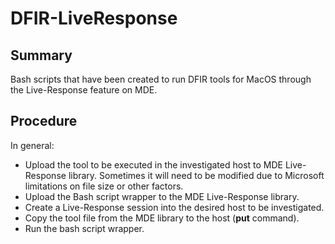 # DFIR-LiveResponse

## Summary

Bash scripts that have been created to run DFIR tools for MacOS through the Live-Response feature on MDE.

## Procedure

In general:
- Upload the tool to be executed in the investigated host to MDE Live-Response library. Sometimes it will need to be modified due to Microsoft limitations on file size or other factors.
- Upload the Bash script wrapper to the MDE Live-Response library.
- Create a Live-Response session into the desired host to be investigated.
- Copy the tool file from the MDE library to the host (**put** command).
- Run the bash script wrapper.

